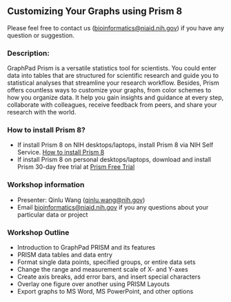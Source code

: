 ## Customizing Your Graphs using Prism 8

Please feel free to contact us (bioinformatics@niaid.nih.gov) if you have any question or suggestion. 

### Description:
GraphPad Prism is a versatile statistics tool for scientists. You could enter data into tables that are structured for scientific research and guide you to statistical analyses that streamline your research workflow. Besides, Prism offers countless ways to customize your graphs, from color schemes to how you organize data. It help you gain insights and guidance at every step, collaborate with colleagues, receive feedback from peers, and share your research with the world. 

### How to install Prism 8?
- If install Prism 8 on NIH desktops/laptops, install Prism 8 via NIH Self Service. [How to install Prism 8](https://github.com/niaid/Prism/blob/master/Lab-0/0.How%20to%20Install%20Prism%208.pdf)
- If install Prism 8 on personal desktops/laptops, download and install Prism 30-day free trial at [Prism Free Trial](https://www.graphpad.com/demos/)

### Workshop information
- Presenter: Qinlu Wang (qinlu.wang@nih.gov) 
- Email bioinformatics@niaid.nih.gov if you any questions about your particular data or project

### Workshop Outline
- Introduction to GraphPad PRISM and its features
- PRISM data tables and data entry
- Format single data points, specified groups, or entire data sets
- Change the range and measurement scale of X- and Y-axes
- Create axis breaks, add error bars, and insert special characters
- Overlay one figure over another using PRISM Layouts
- Export graphs to MS Word, MS PowerPoint, and other options

